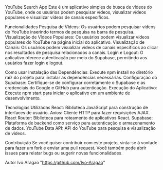 YouTube Search App
Este é um aplicativo simples de busca de vídeos do YouTube, onde os usuários podem pesquisar vídeos, visualizar vídeos populares e visualizar vídeos de canais específicos.

Funcionalidades
Pesquisa de Vídeos: Os usuários podem pesquisar vídeos do YouTube inserindo termos de pesquisa na barra de pesquisa.
Visualização de Vídeos Populares: Os usuários podem visualizar vídeos populares do YouTube na página inicial do aplicativo.
Visualização de Canais: Os usuários podem visualizar vídeos de canais específicos ao clicar nos resultados de pesquisa relacionados a canais.
Login e Logout: O aplicativo oferece autenticação por meio do Supabase, permitindo aos usuários fazer login e logout.

Como usar
Instalação das Dependências: Execute npm install no diretório raiz do projeto para instalar as dependências necessárias.
Configuração do Supabase: Certifique-se de configurar corretamente o Supabase e as credenciais do Google e GitHub para autenticação.
Execução do Aplicativo: Execute npm start para iniciar o aplicativo em um ambiente de desenvolvimento.

Tecnologias Utilizadas
React: Biblioteca JavaScript para construção de interfaces de usuário.
Axios: Cliente HTTP para fazer requisições AJAX.
React Router: Biblioteca para roteamento de aplicativos React.
Supabase: Plataforma de backend como serviço para autenticação e armazenamento de dados.
YouTube Data API: API do YouTube para pesquisa e visualização de vídeos.

Contribuição
Se você quiser contribuir com este projeto, sinta-se à vontade para fazer um fork e enviar uma pull request. Você também pode abrir issues para relatar bugs ou sugerir novas funcionalidades.

Autor
Ivo Aragao "https://github.com/Ivo-Aragao"






